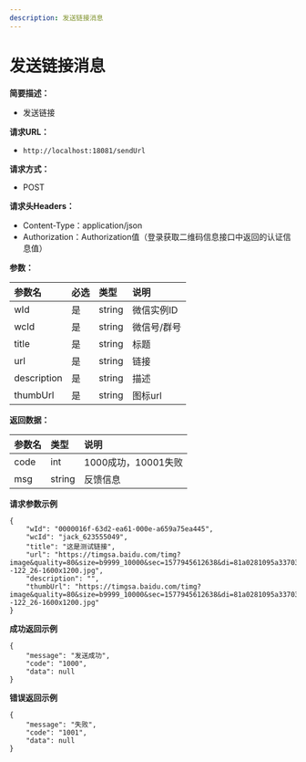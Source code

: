 ```yaml
---
description: 发送链接消息
---
```


# 发送链接消息

**简要描述：**

* 发送链接

**请求URL：**

* `http://localhost:18081/sendUrl`

**请求方式：**

* POST

**请求头Headers：**

* Content-Type：application/json
* Authorization：Authorization值（登录获取二维码信息接口中返回的认证信息值）

**参数：**

| 参数名 | 必选 | 类型 | 说明 |
| :--- | :--- | :--- | :--- |
| wId | 是 | string | 微信实例ID |
| wcId | 是 | string | 微信号/群号 |
| title | 是 | string | 标题 |
| url | 是 | string | 链接 |
| description | 是 | string | 描述 |
| thumbUrl | 是 | string | 图标url |

**返回数据：**

| 参数名 | 类型 | 说明 |
| :--- | :--- | :--- |
| code | int | 1000成功，10001失败 |
| msg | string | 反馈信息 |

**请求参数示例**

```text
{
    "wId": "0000016f-63d2-ea61-000e-a659a75ea445",
    "wcId": "jack_623555049",
    "title": "这是测试链接",
    "url": "https://timgsa.baidu.com/timg?image&quality=80&size=b9999_10000&sec=1577945612638&di=81a0281095a337037abf85f29929b55f&imgtype=0&src=http%3A%2F%2Fimage5.92bizhi.com%2Funclassified_unclassified--122_26-1600x1200.jpg",
    "description": "",
    "thumbUrl": "https://timgsa.baidu.com/timg?image&quality=80&size=b9999_10000&sec=1577945612638&di=81a0281095a337037abf85f29929b55f&imgtype=0&src=http%3A%2F%2Fimage5.92bizhi.com%2Funclassified_unclassified--122_26-1600x1200.jpg"
}
```

**成功返回示例**

```text
{
    "message": "发送成功",
    "code": "1000",
    "data": null
}
```

**错误返回示例**

```text
{
    "message": "失败",
    "code": "1001",
    "data": null
}
```

